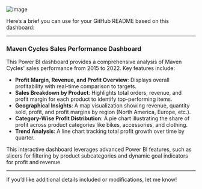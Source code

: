 ![image](https://github.com/user-attachments/assets/4e2cd0fa-b522-4776-ac4c-2f929a883155)


Here’s a brief you can use for your GitHub README based on this dashboard:

---

### Maven Cycles Sales Performance Dashboard  

This Power BI dashboard provides a comprehensive analysis of Maven Cycles' sales performance from 2015 to 2022. Key features include:  

- **Profit Margin, Revenue, and Profit Overview**: Displays overall profitability with real-time comparison to targets.  
- **Sales Breakdown by Product**: Highlights total orders, revenue, and profit margin for each product to identify top-performing items.  
- **Geographical Insights**: A map visualization showing revenue, quantity sold, profit, and profit margins by region (North America, Europe, etc.).  
- **Category-Wise Profit Distribution**: A pie chart illustrating the share of profit across product categories like bikes, accessories, and clothing.  
- **Trend Analysis**: A line chart tracking total profit growth over time by quarter.  

This interactive dashboard leverages advanced Power BI features, such as slicers for filtering by product subcategories and dynamic goal indicators for profit and revenue.  

--- 

If you’d like additional details included or modifications, let me know!
